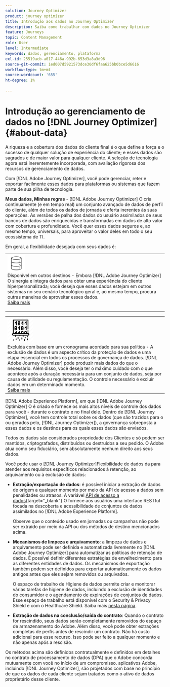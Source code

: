 ```yaml
---
solution: Journey Optimizer
product: journey optimizer
title: Introdução aos dados no Journey Optimizer
description: Saiba como trabalhar com dados no Journey Optimizer
feature: Journeys
topic: Content Management
role: User
level: Intermediate
keywords: dados, gerenciamento, plataforma
exl-id: 25519acb-a017-446a-992b-653d3a8a3d96
source-git-commit: 1ed007d5921573dce30df6faa625bb0bce5d6616
workflow-type: tm+mt
source-wordcount: '655'
ht-degree: 1%

---
```


# Introdução ao gerenciamento de dados no [!DNL Journey Optimizer] {#about-data}

A riqueza e a cobertura dos dados do cliente final é o que define a força e o sucesso de qualquer solução de experiência do cliente; e esses dados são sagrados e de maior valor para qualquer cliente. A seleção de tecnologia agora está inerentemente incorporada, com avaliação rigorosa dos recursos de gerenciamento de dados.

Com [!DNL Adobe Journey Optimizer], você pode gerenciar, reter e exportar facilmente esses dados para plataformas ou sistemas que fazem parte de sua pilha de tecnologia.

**Meus dados, Minhas regras** - [!DNL Adobe Journey Optimizer] O cria continuamente (e em tempo real) um conjunto avançado de dados de perfil do cliente, além de todos os dados de jornada e oferta inerentes às suas operações. As versões de palha dos dados do usuário assimilados de seus bancos de dados são enriquecidas e transformadas em dados de alto valor com cobertura e profundidade. Você quer esses dados seguros e, ao mesmo tempo, universais, para aproveitar o valor deles em todo o seu ecossistema de TI.

Em geral, a flexibilidade desejada com seus dados é:


<table style="table-layout:fixed">
<tr style="border: 0;">
  <td>
    <div><img alt="destinos" src="assets/do-not-localize/dest.png" /> 
    <br>Disponível em outros destinos - Embora [!DNL Adobe Journey Optimizer] O sinergia e integra dados para obter uma experiência do cliente hiperpersonalizada; você deseja que esses dados estejam em outros sistemas no seu cenário tecnológico geral e, ao mesmo tempo, procura outras maneiras de aproveitar esses dados.
    <div>
     <a href="../start/ajo-integrations.md">Saiba mais</a></div>
    </div>
    <br>
  </td>
</tr>
</table>

<!--td>
    <div><img alt="retention" src="assets/do-not-localize/retention.png" />  
    <br>Retained for a stipulated duration – Industry or regional regulations (such as GDPR or CCPA) or internal data governance policies stipulate how long or how short a duration, data needs to be maintained or archived in Adobe Experience Platform Data Lake. <a href="../privacy/get-started-privacy.md">Learn more</a></div>
  </td>
</tr>
<tr style="border: 0;"-->
<table style="table-layout:fixed">
<tr style="border: 0;">
  <td>
    <div><img alt="política" src="assets/do-not-localize/policy.png" /> 
    <br>Excluída com base em um cronograma acordado para sua política - A exclusão de dados é um aspecto crítico da proteção de dados e uma etapa essencial em todos os processos de governança de dados. [!DNL Adobe Journey Optimizer] pode produzir mais dados do que o necessário. Além disso, você deseja ter o máximo cuidado com o que acontece após a duração necessária para um conjunto de dados, seja por causa de utilidade ou regulamentação. O controle necessário é excluir dados em um determinado momento. 
    </div>
      <div>
     <a href="../privacy/data-hygiene.md">Saiba mais</a></div>
    </div>
  </td>
</tr>
</table>

[!DNL Adobe Experience Platform], em que [!DNL Adobe Journey Optimizer] O é criado e fornece os mais altos níveis de controle dos dados para você - durante o contrato e no final dele. Dentro de [!DNL Journey Optimizer], você tem controle total sobre os dados (que são trazidos para o ou gerados pelo, [!DNL Journey Optimizer]), a governança sobreposta a esses dados e os destinos para os quais esses dados são enviados.

Todos os dados são considerados propriedade dos Clientes e só podem ser mantidos, criptografados, distribuídos ou destruídos a seu pedido. O Adobe atua como seu fiduciário, sem absolutamente nenhum direito aos seus dados.

Você pode usar o [!DNL Journey Optimizer]Flexibilidade de dados da para atender aos requisitos específicos relacionados à retenção, ao arquivamento ou à exclusão de dados:

* **Extração/exportação de dados**: é possível iniciar a extração de dados de origem a qualquer momento por meio da API de acesso a dados sem penalidades ou atrasos. A variável [API de acesso a dados](https://experienceleague.adobe.com/docs/experience-platform/data-access/api.html){target="_blank"} O fornece aos usuários uma interface RESTful focada na descoberta e acessibilidade de conjuntos de dados assimilados no [!DNL Adobe Experience Platform]. <!--In the future (on roadmap), you can use file-based destinations to export and migrate log data from Adobe Journey Optimizer. -->

  Observe que o conteúdo usado em jornadas ou campanhas não pode ser extraído por meio da API ou dos métodos de destino mencionados acima.

<!--
* **Profile Service Data Retention**: For Behavioral and Time series data appended to any Profile, you may choose to use Journey Optimizer’s default setting of retaining this data for up to 91 days from the date of its addition to a Profile, or until an alternative time-period selected by the you. The time that Adobe keeps this data varies from contract to contract, and is outlined in an organization’s data retention policy.

  Learn more about Experience Event expirations in [Adobe Experience Platform documentation](https://experienceleague.adobe.com/docs/experience-platform/profile/event-expirations.html){target="_blank"}.
-->

* **Mecanismos de limpeza e arquivamento**: a limpeza de dados e arquivamento pode ser definida e automatizada livremente no [!DNL Adobe Journey Optimizer] para automatizar as políticas de retenção de dados. É possível definir diferentes estratégias de envelhecimento para as diferentes entidades de dados. Os mecanismos de exportação também podem ser definidos para exportar automaticamente os dados antigos antes que eles sejam removidos ou arquivados.

  O espaço de trabalho de Higiene de dados permite criar e monitorar várias tarefas de higiene de dados, incluindo a exclusão de identidades do consumidor e o agendamento de expirações de conjuntos de dados. Esse espaço de trabalho está disponível com o Security &amp; Privacy Shield e com o Healthcare Shield. Saiba mais [nesta página](../privacy/data-hygiene.md).

<!--
* **Data Lake and Deletions**: Customer Data stored in the Data Lake can be retained by Journey Optimizer:
    
    * for 7 days to facilitate the onboarding of Customer Data into the Profile Services, after which it may be permanently deleted, or
    * until chosen to be deleted by you

-->

* **Extração de dados na conclusão/saída do contrato**: Quando o contrato for rescindido, seus dados serão completamente removidos do espaço de armazenamento do Adobe. Além disso, você pode obter extrações completas de perfis antes de rescindir um contrato. Não há custo adicional para esse recurso. Isso pode ser feito a qualquer momento e não apenas após a rescisão.

Os métodos acima são definidos contratualmente e definidos em detalhes no contrato de processamento de dados (DPA) que o Adobe concorda mutuamente com você no início de um compromisso. aplicativos Adobe, incluindo [!DNL Journey Optimizer], são projetados com base no princípio de que os dados de cada cliente sejam tratados como o ativo de dados proprietário desse cliente.
